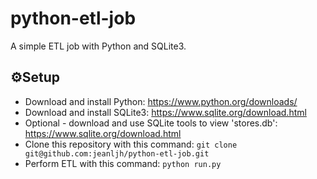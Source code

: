 # python-etl-job

A simple ETL job with Python and SQLite3.

## ⚙Setup
* Download and install Python: https://www.python.org/downloads/
* Download and install SQLite3: https://www.sqlite.org/download.html
* Optional - download and use SQLite tools to view 'stores.db': https://www.sqlite.org/download.html
* Clone this repository with this command: `git clone git@github.com:jeanljh/python-etl-job.git`
* Perform ETL with this command: `python run.py`